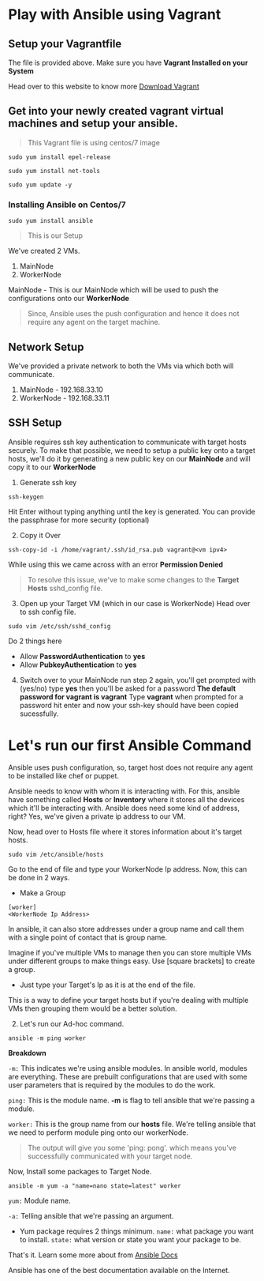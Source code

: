 # Play with Ansible using Vagrant

## Setup your Vagrantfile
The file is provided above. 
Make sure you have **Vagrant Installed on your System**

Head over to this website to know more [Download Vagrant](https://www.vagrantup.com/downloads.html)

## Get into your newly created vagrant virtual machines and setup your ansible.
> This Vagrant file is using centos/7 image

```
sudo yum install epel-release
```
```
sudo yum install net-tools
```
```
sudo yum update -y
```
### Installing Ansible on Centos/7
```
sudo yum install ansible
```

> This is our Setup

We've created 2 VMs.
1. MainNode
2. WorkerNode

MainNode - This is our MainNode which will be used to push the configurations onto our **WorkerNode**

> Since, Ansible uses the push configuration and hence it does not require any agent on the target machine.

## Network Setup 

We've provided a private network to both the VMs via which both will communicate.

1. MainNode - 192.168.33.10
2. WorkerNode - 192.168.33.11

## SSH Setup

Ansible requires ssh key authentication to communicate with target hosts securely. To make that possible, we need to setup a public key onto a target hosts, we'll do it by generating a new public key on our **MainNode** and will copy it to our **WorkerNode**

1. Generate ssh key
```
ssh-keygen
```
Hit Enter without typing anything until the key is generated. You can provide the passphrase for more security (optional)

2. Copy it Over
```
ssh-copy-id -i /home/vagrant/.ssh/id_rsa.pub vagrant@<vm ipv4>
```
While using this we came across with an error **Permission Denied**

> To resolve this issue, we've to make some changes to the **Target Hosts** sshd_config file.

3. Open up your Target VM (which in our case is WorkerNode)
Head over to ssh config file.
```
sudo vim /etc/ssh/sshd_config
```
Do 2 things here
- Allow **PasswordAuthentication** to **yes**
- Allow **PubkeyAuthentication** to **yes**

4. Switch over to your MainNode run step 2 again, you'll get prompted with (yes/no) type **yes** then you'll be asked for a password **The default password for vagrant is vagrant**
Type **vagrant** when prompted for a password hit enter and now your ssh-key should have been copied sucessfully.

# Let's run our first Ansible Command

Ansible uses push configuration, so, target host does not require any agent to be installed like chef or puppet. 

Ansible needs to know with whom it is interacting with. For this, ansible have something called **Hosts** or **Inventory** where it stores all the devices which it'll be interacting with.
Ansible does need some kind of address, right? Yes, we've given a private ip address to our VM.

Now, head over to Hosts file where it stores information about it's target hosts.

```
sudo vim /etc/ansible/hosts
```
Go to the end of file and type your WorkerNode Ip address. Now, this can be done in 2 ways.
- Make a Group
```
[worker]
<WorkerNode Ip Address>
```

In ansible, it can also store addresses under a group name and call them with a single point of contact that is group name. 

Imagine if you've multiple VMs to manage then you can store multiple VMs under different groups to make things easy. Use [square brackets] to create a group.

- Just type your Target's Ip as it is at the end of the file.

This is a way to define your target hosts but if you're dealing with multiple VMs then grouping them would be a better solution.


2. Let's run our Ad-hoc command.

```
ansible -m ping worker
```
**Breakdown**

`-m:` This indicates we're using ansible modules. In ansible world, modules are everything. These are prebuilt configurations that are used with some user parameters that is required by the modules to do the work.

`ping:` This is the module name. **-m** is flag to tell ansible that we're passing a module.

`worker:` This is the group name from our **hosts** file. We're telling ansible that we need to perform module ping onto our workerNode.

> The output will give you some 'ping: pong'. which means you've successfully communicated with your target node.

Now, Install some packages to Target Node.
```
ansible -m yum -a "name=nano state=latest" worker
```

`yum:` Module name.

`-a:` Telling ansible that we're passing an argument.
- Yum package requires 2 things minimum.
`name:` what package you want to install.
`state:` what version or state you want your package to be.

That's it. Learn some more about from [Ansible Docs](https://docs.ansible.com/ansible/latest/index.html)

Ansible has one of the best documentation available on the Internet.

